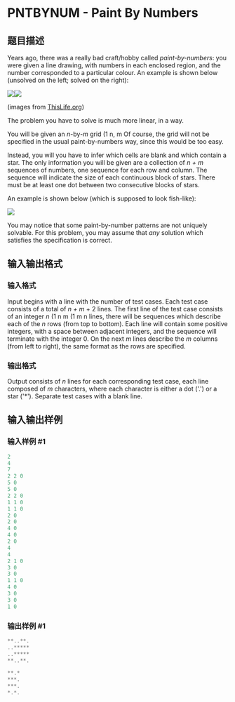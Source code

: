 # PNTBYNUM - Paint By Numbers

## 题目描述

Years ago, there was a really bad craft/hobby called _paint-by-numbers_: you were given a line drawing, with numbers in each enclosed region, and the number corresponded to a particular colour. An example is shown below (unsolved on the left; solved on the right):

![](https://cdn.luogu.com.cn/upload/vjudge_pic/SP1270/0c507355b60c22f161850e139bf162f80432190c.png)![](https://cdn.luogu.com.cn/upload/vjudge_pic/SP1270/f8fc814ca9b99ea7c28ec02285443003d4e80005.png)

(images from [ThisLife.org](http://thislife.org/paintings/))

The problem you have to solve is much more linear, in a way.

You will be given an _n_-by-_m_ grid (1 n, m Of course, the grid will not be specified in the usual paint-by-numbers way, since this would be too easy.

Instead, you will you have to infer which cells are blank and which contain a star. The only information you will be given are a collection of _n + m_ sequences of numbers, one sequence for each row and column. The sequence will indicate the size of each continuous block of stars. There must be at least one dot between two consecutive blocks of stars.

An example is shown below (which is supposed to look fish-like):

![](https://cdn.luogu.com.cn/upload/vjudge_pic/SP1270/f3211a333dbb0e46e60148343562b2052e65c7d2.png)

You may notice that some paint-by-number patterns are not uniquely solvable. For this problem, you may assume that _any_ solution which satisfies the specification is correct.

## 输入输出格式

### 输入格式

Input begins with a line with the number of test cases. Each test case consists of a total of _n + m_ + 2 lines. The first line of the test case consists of an integer _n_ (1 n m (1 m n lines, there will be sequences which describe each of the _n_ rows (from top to bottom). Each line will contain some positive integers, with a space between adjacent integers, and the sequence will terminate with the integer 0. On the next _m_ lines describe the _m_ columns (from left to right), the same format as the rows are specified.

### 输出格式

Output consists of _n_ lines for each corresponding test case, each line composed of _m_ characters, where each character is either a dot ('.') or a star ('\*'). Separate test cases with a blank line.

## 输入输出样例

### 输入样例 #1

```cpp
2
4
7
2 2 0
5 0
5 0
2 2 0
1 1 0
1 1 0
2 0
2 0
4 0
4 0
2 0
4
4
2 1 0
3 0
3 0
1 1 0
4 0
3 0
3 0
1 0
```


### 输出样例 #1

```cpp
**..**.
..*****
..*****
**..**.

**.*
***.
***.
*.*.
```


